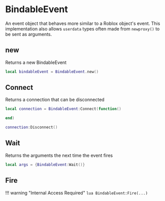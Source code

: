 # BindableEvent

An event object that behaves more similar to a Roblox object's event. This implementation also allows `userdata` types often made from `newproxy()` to be sent as arguments.

## new

Returns a new BindableEvent

```lua
local bindableEvent = BindableEvent.new()
```

## Connect

Returns a connection that can be disconnected

```lua
local connection = BindableEvent:Connect(function()

end)

connection:Disconnect()
```

## Wait

Returns the arguments the next time the event fires

```lua
local args = {BindableEvent:Wait()}
```

## Fire

!!! warning "Internal Access Required"
    ```lua
    BindableEvent:Fire(...)
    ```